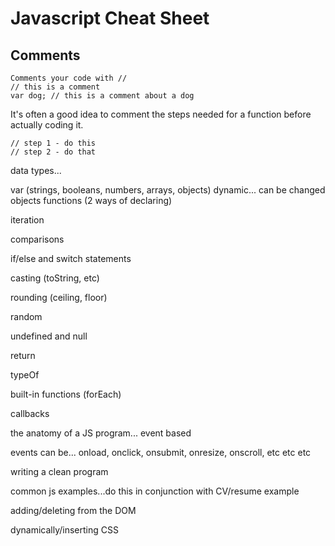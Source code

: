 Javascript Cheat Sheet
============================================

Comments
---------
	Comments your code with //
	// this is a comment
	var dog; // this is a comment about a dog

It's often a good idea to comment the steps needed for a function before actually coding it.

	// step 1 - do this
	// step 2 - do that

data types...

var (strings, booleans, numbers, arrays, objects)
dynamic... can be changed
objects
functions (2 ways of declaring)

iteration

comparisons

if/else and switch statements

casting (toString, etc)

rounding (ceiling, floor)

random 

undefined and null

return

typeOf

built-in functions (forEach)

callbacks

the anatomy of a JS program... event based

events can be... onload, onclick, onsubmit, onresize, onscroll, etc etc etc

writing a clean program

common js examples...do this in conjunction with CV/resume example

adding/deleting from the DOM

dynamically/inserting CSS
